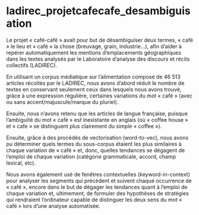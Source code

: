 # ladirec_projetcafecafe_desambiguisation
Le projet « café-café » avait pour but de désambiguïser deux termes, « café » le lieu et « café » la chose (breuvage, grain, industrie…), afin d’aider à repérer automatiquement les mentions d’emplacements géographiques dans les textes analysés par le Laboratoire d’analyse des discours et récits collectifs (LADIREC). 

En utilisant un corpus médiatique sur l’alimentation composé de 46 513 articles récoltés par le LADIREC, nous avons d’abord réduit le nombre de textes en conservant seulement ceux dans lesquels nous avons trouvé, grâce à une expression régulière, certaines variations du mot « café » (avec ou sans accent/majuscule/marque du pluriel). 

Ensuite, nous n’avons retenu que les articles de langue française, puisque l’ambiguïté du mot « café » est inexistante en anglais (où « coffee house » et « cafe » se distinguent plus clairement du simple « coffee »). 

Ensuite, grâce à des procédés de vectorisation (word-to-vec), nous avons pu déterminer quels termes du sous-corpus étaient les plus similaires à chaque variation de « café » et, donc, quelles tendances se dégagent de l’emploi de chaque variation (catégorie grammaticale, accord, champ lexical, etc). 

Nous avons également usé de fenêtres contextuelles (keyword-in-context) pour analyser les segments qui précèdent et suivent chaque occurrence de « café », encore dans le but de dégager les tendances quant à l’emploi de chaque variation et, ultimement, de formuler des hypothèses de stratégies qui rendraient l’ordinateur capable de distinguer les deux sens du mot « café » lors d’une analyse automatisée.
